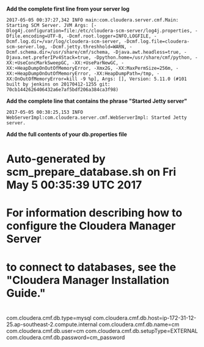 **Add the complete first line from your server log**
```
2017-05-05 00:37:27,342 INFO main:com.cloudera.server.cmf.Main: Starting SCM Server. JVM Args: [-Dlog4j.configuration=file:/etc/cloudera-scm-server/log4j.properties, -Dfile.encoding=UTF-8, -Dcmf.root.logger=INFO,LOGFILE, -Dcmf.log.dir=/var/log/cloudera-scm-server, -Dcmf.log.file=cloudera-scm-server.log, -Dcmf.jetty.threshhold=WARN, -Dcmf.schema.dir=/usr/share/cmf/schema, -Djava.awt.headless=true, -Djava.net.preferIPv4Stack=true, -Dpython.home=/usr/share/cmf/python, -XX:+UseConcMarkSweepGC, -XX:+UseParNewGC, -XX:+HeapDumpOnOutOfMemoryError, -Xmx2G, -XX:MaxPermSize=256m, -XX:+HeapDumpOnOutOfMemoryError, -XX:HeapDumpPath=/tmp, -XX:OnOutOfMemoryError=kill -9 %p], Args: [], Version: 5.11.0 (#101 built by jenkins on 20170412-1255 git: 70cb1442626406432a6e7af5bdf206a384ca3f98)
```

**Add the complete line that contains the phrase "Started Jetty server"**
```
2017-05-05 00:38:25,153 INFO WebServerImpl:com.cloudera.server.cmf.WebServerImpl: Started Jetty server.
```

**Add the full contents of your db.properties file**
# Auto-generated by scm_prepare_database.sh on Fri May  5 00:35:39 UTC 2017
#
# For information describing how to configure the Cloudera Manager Server
# to connect to databases, see the "Cloudera Manager Installation Guide."
#
com.cloudera.cmf.db.type=mysql
com.cloudera.cmf.db.host=ip-172-31-12-25.ap-southeast-2.compute.internal
com.cloudera.cmf.db.name=cm
com.cloudera.cmf.db.user=cm
com.cloudera.cmf.db.setupType=EXTERNAL
com.cloudera.cmf.db.password=cm_password




